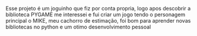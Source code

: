 Esse projeto é um joguinho que fiz por conta propria, logo apos descobrir a biblioteca PYGAME me interessei e fui criar um jogo tendo o personagem principal o MIKE, meu cachorro de estimação, foi bom para aprender novas bibliotecas no python e um otimo desenvolvimento pessoal
